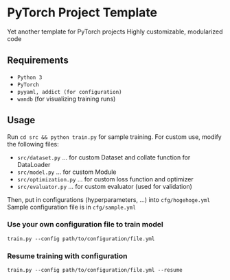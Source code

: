 # PyTorch Project Template
Yet another template for PyTorch projects
Highly customizable, modularized code


## Requirements
- `Python 3`
- `PyTorch`
- `pyyaml, addict (for configuration)`
- `wandb` (for visualizing training runs)

## Usage
Run `cd src && python train.py` for sample training.
For custom use, modify the following files:
- `src/dataset.py`          ... for custom Dataset and collate function for DataLoader
- `src/model.py`            ... for custom Module
- `src/optimization.py`     ... for custom loss function and optimizer
- `src/evaluator.py`        ... for custom evaluator (used for validation)

Then, put in configurations (hyperparameters, ...) into `cfg/hogehoge.yml`
Sample configuration file is in `cfg/sample.yml`


### Use your own configuration file to train model
`train.py --config path/to/configuration/file.yml`

### Resume training with configuration
`train.py --config path/to/configuration/file.yml --resume`
